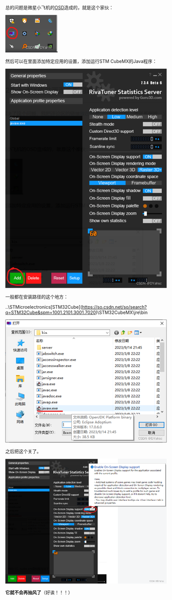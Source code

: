总的问题是微星小飞机的[OSD](https://so.csdn.net/so/search?q=OSD&spm=1001.2101.3001.7020)造成的，就是这个家伙：

![img](STM32CubeMX抽风重影.assets/b0563c1ec5634f48ae0fc46d85aa9f39.png)

然后可以在里面添加特定应用的设置，添加运行STM CubeMX的Java程序：

![img](STM32CubeMX抽风重影.assets/0810396c0cfc418db18d54bda0815d9e.png)

一般都在安装路径的这个地方：

..\STMicroelectronics\[STM32Cube](https://so.csdn.net/so/search?q=STM32Cube&spm=1001.2101.3001.7020)\STM32CubeMX\jre\bin

![img](STM32CubeMX抽风重影.assets/c518485197fb4de69fc6a6ba4aae9cb3.png)

之后把这个关了。

![img](STM32CubeMX抽风重影.assets/9d188f37bcde45658b6a5261babf4888.png)

**它就不会再抽风了**（好诶！！！）
